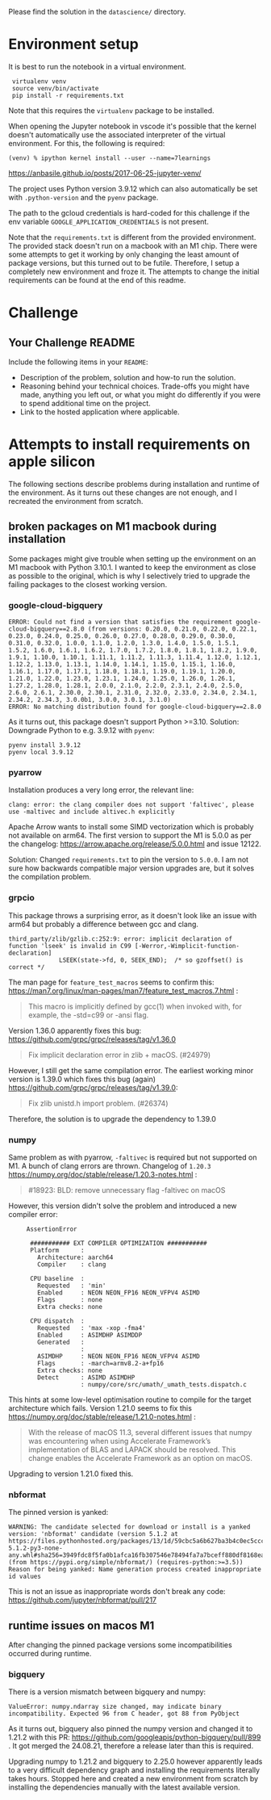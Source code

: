 Please find the solution in the `datascience/` directory.
# Environment setup

It is best to run the notebook in a virtual environment.

```
 virtualenv venv
 source venv/bin/activate
 pip install -r requirements.txt
 ```

Note that this requires the `virtualenv` package to be installed.

When opening the Jupyter notebook in vscode it's possible that the kernel doesn't automatically use the associated interpreter of the virtual environment. For this, the following is required:

```
(venv) % ipython kernel install --user --name=7learnings
```
https://anbasile.github.io/posts/2017-06-25-jupyter-venv/


The project uses Python version 3.9.12 which can also automatically be set with `.python-version` and the `pyenv` package.

The path to the gcloud credentials is hard-coded for this challenge if the env variable `GOOGLE_APPLICATION_CREDENTIALS` is not present.

Note that the `requirements.txt` is different from the provided environment. The provided stack doesn't run on a macbook with an M1 chip. There were some attempts to get it working by only changing the least amount of package versions, but this turned out to be futile. Therefore, I setup a completely new environment and froze it. The attempts to change the initial requirements can be found at the end of this readme.

# Challenge

## Your Challenge README

Include the following items in your `README`:

* Description of the problem, solution and how-to run the solution.
* Reasoning behind your technical choices. Trade-offs you might have made, anything you left out, or what you might do differently if you were to spend additional time on the project.
* Link to the hosted application where applicable.



# Attempts to install requirements on apple silicon
The following sections describe problems during installation and runtime of the environment. As it turns out these changes are not enough, and I recreated the environment from scratch.

## broken packages on M1 macbook during installation
Some packages might give trouble when setting up the environment on an M1 macbook with Python 3.10.1. I wanted to keep the environment as close as possible to the original, which is why I selectively tried to upgrade the failing packages to the closest working version.

### google-cloud-bigquery 

```
ERROR: Could not find a version that satisfies the requirement google-cloud-bigquery==2.8.0 (from versions: 0.20.0, 0.21.0, 0.22.0, 0.22.1, 0.23.0, 0.24.0, 0.25.0, 0.26.0, 0.27.0, 0.28.0, 0.29.0, 0.30.0, 0.31.0, 0.32.0, 1.0.0, 1.1.0, 1.2.0, 1.3.0, 1.4.0, 1.5.0, 1.5.1, 1.5.2, 1.6.0, 1.6.1, 1.6.2, 1.7.0, 1.7.2, 1.8.0, 1.8.1, 1.8.2, 1.9.0, 1.9.1, 1.10.0, 1.10.1, 1.11.1, 1.11.2, 1.11.3, 1.11.4, 1.12.0, 1.12.1, 1.12.2, 1.13.0, 1.13.1, 1.14.0, 1.14.1, 1.15.0, 1.15.1, 1.16.0, 1.16.1, 1.17.0, 1.17.1, 1.18.0, 1.18.1, 1.19.0, 1.19.1, 1.20.0, 1.21.0, 1.22.0, 1.23.0, 1.23.1, 1.24.0, 1.25.0, 1.26.0, 1.26.1, 1.27.2, 1.28.0, 1.28.1, 2.0.0, 2.1.0, 2.2.0, 2.3.1, 2.4.0, 2.5.0, 2.6.0, 2.6.1, 2.30.0, 2.30.1, 2.31.0, 2.32.0, 2.33.0, 2.34.0, 2.34.1, 2.34.2, 2.34.3, 3.0.0b1, 3.0.0, 3.0.1, 3.1.0)
ERROR: No matching distribution found for google-cloud-bigquery==2.8.0
```

As it turns out, this package doesn't support Python >=3.10. Solution: Downgrade Python to e.g. 3.9.12 with `pyenv`:

```
pyenv install 3.9.12
pyenv local 3.9.12
```

### pyarrow

Installation produces a very long error, the relevant line:
```
clang: error: the clang compiler does not support 'faltivec', please use -maltivec and include altivec.h explicitly
```

Apache Arrow wants to install some SIMD vectorization which is probably not available on arm64. The first version to support the M1 is 5.0.0 as per the changelog: https://arrow.apache.org/release/5.0.0.html and issue 12122. 

Solution: Changed `requirements.txt` to pin the version to `5.0.0`. I am not sure how backwards compatible major version upgrades are, but it solves the compilation problem.

### grpcio

This package throws a surprising error, as it doesn't look like an issue with arm64 but probably a difference between gcc and clang. 


```
third_party/zlib/gzlib.c:252:9: error: implicit declaration of function 'lseek' is invalid in C99 [-Werror,-Wimplicit-function-declaration]
              LSEEK(state->fd, 0, SEEK_END);  /* so gzoffset() is correct */
```

The man page for `feature_test_macros` seems to confirm this: https://man7.org/linux/man-pages/man7/feature_test_macros.7.html :

> This macro is implicitly defined by gcc(1) when invoked with, for example, the -std=c99 or -ansi flag.

Version 1.36.0 apparently fixes this bug: https://github.com/grpc/grpc/releases/tag/v1.36.0
> Fix implicit declaration error in zlib + macOS. (#24979)

However, I still get the same compilation error. The earliest working minor version is 1.39.0 which fixes this bug (again) https://github.com/grpc/grpc/releases/tag/v1.39.0: 
> Fix zlib unistd.h import problem. (#26374)

Therefore, the solution is to upgrade the dependency to 1.39.0


### numpy
Same problem as with pyarrow, `-faltivec` is required but not supported on M1. A bunch of clang errors are thrown. Changelog of `1.20.3` https://numpy.org/doc/stable/release/1.20.3-notes.html :
> #18923: BLD: remove unnecessary flag -faltivec on macOS

However, this version didn't solve the problem and introduced a new compiler error:

```
     AssertionError
      
      ########### EXT COMPILER OPTIMIZATION ###########
      Platform      :
        Architecture: aarch64
        Compiler    : clang
      
      CPU baseline  :
        Requested   : 'min'
        Enabled     : NEON NEON_FP16 NEON_VFPV4 ASIMD
        Flags       : none
        Extra checks: none
      
      CPU dispatch  :
        Requested   : 'max -xop -fma4'
        Enabled     : ASIMDHP ASIMDDP
        Generated   :
                    :
        ASIMDHP     : NEON NEON_FP16 NEON_VFPV4 ASIMD
        Flags       : -march=armv8.2-a+fp16
        Extra checks: none
        Detect      : ASIMD ASIMDHP
                    : numpy/core/src/umath/_umath_tests.dispatch.c
```

This hints at some low-level optimisation routine to compile for the target architecture which fails. Version 1.21.0 seems to fix this https://numpy.org/doc/stable/release/1.21.0-notes.html : 
> With the release of macOS 11.3, several different issues that numpy was encountering when using Accelerate Framework’s implementation of BLAS and LAPACK should be resolved. This change enables the Accelerate Framework as an option on macOS. 


Upgrading to version 1.21.0 fixed this.

### nbformat
The pinned version is yanked:
```
WARNING: The candidate selected for download or install is a yanked version: 'nbformat' candidate (version 5.1.2 at https://files.pythonhosted.org/packages/13/1d/59cbc5a6b627ba3b4c0ec5ccc82a9002e58b324e2620a4929b81f1f8d309/nbformat-5.1.2-py3-none-any.whl#sha256=3949fdc8f5fa0b1afca16fb307546e78494fa7a7bceff880df8168eafda0e7ac (from https://pypi.org/simple/nbformat/) (requires-python:>=3.5))
Reason for being yanked: Name generation process created inappropriate id values
```

This is not an issue as inappropriate words don't break any code: https://github.com/jupyter/nbformat/pull/217


## runtime issues on macos M1
After changing the pinned package versions some incompatibilities occurred during runtime.

### bigquery
There is a version mismatch between bigquery and numpy:
```
ValueError: numpy.ndarray size changed, may indicate binary incompatibility. Expected 96 from C header, got 88 from PyObject
```

As it turns out, bigquery also pinned the numpy version and changed it to 1.21.2 with this PR: https://github.com/googleapis/python-bigquery/pull/899 . It got merged the 24.08.21, therefore a release later than this is required.

Upgrading numpy to 1.21.2 and bigquery to 2.25.0 however apparently leads to a very difficult dependency graph and installing the requirements literally takes hours. Stopped here and created a new environment from scratch by installing the dependencies manually with the latest available version.